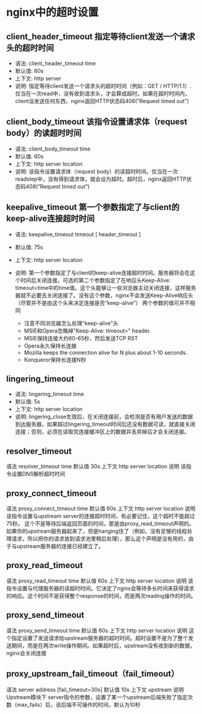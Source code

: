 # nginx中的超时设置

## client_header_timeout  指定等待client发送一个请求头的超时时间
- 语法: client_header_timeout time
- 默认值: 60s
- 上下文: http server
- 说明: 指定等待client发送一个请求头的超时时间（例如：GET / HTTP/1.1）.仅当在一次read中，没有收到请求头，才会算成超时。如果在超时时间内，client没发送任何东西，nginx返回HTTP状态码408(“Request timed out”)

## client_body_timeout   该指令设置请求体（request body）的读超时时间
- 语法: client_body_timeout time
- 默认值: 60s
- 上下文: http server location
- 说明: 该指令设置请求体（request body）的读超时时间。仅当在一次readstep中，没有得到请求体，就会设为超时。超时后，nginx返回HTTP状态码408(“Request timed out”)

## keepalive_timeout 第一个参数指定了与client的keep-alive连接超时时间
- 语法: keepalive_timeout timeout [ header_timeout ]
- 默认值: 75s
- 上下文: http server location
- 说明: 第一个参数指定了与client的keep-alive连接超时时间。服务器将会在这个时间后关闭连接。可选的第二个参数指定了在响应头Keep-Alive: timeout=time中的time值。这个头能够让一些浏览器主动关闭连接，这样服务器就不必要去关闭连接了。没有这个参数，nginx不会发送Keep-Alive响应头（尽管并不是由这个头来决定连接是否“keep-alive”）
两个参数的值可并不相同

  - 注意不同浏览器怎么处理“keep-alive”头
  - MSIE和Opera忽略掉"Keep-Alive: timeout=<N>" header.
  - MSIE保持连接大约60-65秒，然后发送TCP RST
  - Opera永久保持长连接
  - Mozilla keeps the connection alive for N plus about 1-10 seconds.
  - Konqueror保持长连接N秒

## lingering_timeout
- 语法: lingering_timeout time
- 默认值: 5s
- 上下文: http server location
- 说明: lingering_close生效后，在关闭连接前，会检测是否有用户发送的数据到达服务器，如果超过lingering_timeout时间后还没有数据可读，就直接关闭连接；否则，必须在读取完连接缓冲区上的数据并丢弃掉后才会关闭连接。

## resolver_timeout

语法 resolver_timeout time 
默认值 30s
上下文 http server location
说明 该指令设置DNS解析超时时间

## proxy_connect_timeout

语法 proxy_connect_timeout time 
默认值 60s
上下文 http server location
说明 该指令设置与upstream server的连接超时时间，有必要记住，这个超时不能超过75秒。
这个不是等待后端返回页面的时间，那是由proxy_read_timeout声明的。如果你的upstream服务器起来了，但是hanging住了（例如，没有足够的线程处理请求，所以把你的请求放到请求池里稍后处理），那么这个声明是没有用的，由于与upstream服务器的连接已经建立了。

## proxy_read_timeout

语法 proxy_read_timeout time 
默认值 60s
上下文 http server location
说明 该指令设置与代理服务器的读超时时间。它决定了nginx会等待多长时间来获得请求的响应。这个时间不是获得整个response的时间，而是两次reading操作的时间。

## proxy_send_timeout

语法 proxy_send_timeout time 
默认值 60s
上下文 http server location
说明 这个指定设置了发送请求给upstream服务器的超时时间。超时设置不是为了整个发送期间，而是在两次write操作期间。如果超时后，upstream没有收到新的数据，nginx会关闭连接

## proxy_upstream_fail_timeout（fail_timeout）

语法 server address [fail_timeout=30s]
默认值 10s
上下文 upstream
说明 Upstream模块下 server指令的参数，设置了某一个upstream后端失败了指定次数（max_fails）后，该后端不可操作的时间，默认为10秒
